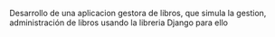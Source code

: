 Desarrollo de una aplicacion gestora de libros, que simula la gestion, administración de libros usando la libreria Django para ello 
